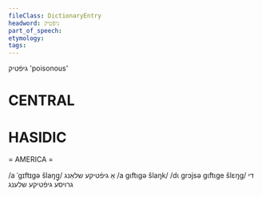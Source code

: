 ```yaml
---
fileClass: DictionaryEntry
headword: גיפֿטיק
part_of_speech: 
etymology: 
tags: 
---
```

גיפֿטיק
'poisonous'

CENTRAL
========

HASIDIC
=======
= AMERICA = 

/a ˈgɪftɪgə šlaŋg̥/ אַ גיפֿטיקע שלאַנג
/a gɩftɩgə šlaŋk/
/dɩ grɔjsə gɩftɩge šlɛŋg/ די גרויסע גיפֿטיקע שלענג